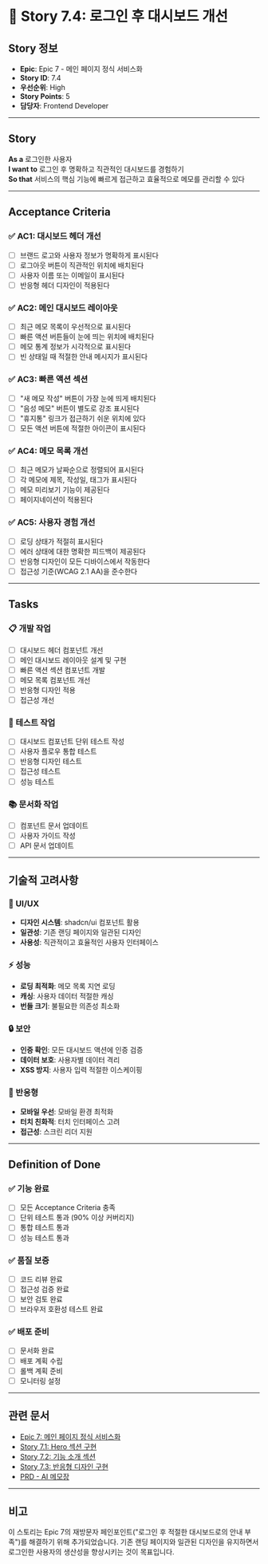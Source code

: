 # 📝 Story 7.4: 로그인 후 대시보드 개선

## Story 정보
- **Epic**: Epic 7 - 메인 페이지 정식 서비스화
- **Story ID**: 7.4
- **우선순위**: High
- **Story Points**: 5
- **담당자**: Frontend Developer

---

## Story

**As a** 로그인한 사용자  
**I want to** 로그인 후 명확하고 직관적인 대시보드를 경험하기  
**So that** 서비스의 핵심 기능에 빠르게 접근하고 효율적으로 메모를 관리할 수 있다

---

## Acceptance Criteria

### ✅ AC1: 대시보드 헤더 개선
- [ ] 브랜드 로고와 사용자 정보가 명확하게 표시된다
- [ ] 로그아웃 버튼이 직관적인 위치에 배치된다
- [ ] 사용자 이름 또는 이메일이 표시된다
- [ ] 반응형 헤더 디자인이 적용된다

### ✅ AC2: 메인 대시보드 레이아웃
- [ ] 최근 메모 목록이 우선적으로 표시된다
- [ ] 빠른 액션 버튼들이 눈에 띄는 위치에 배치된다
- [ ] 메모 통계 정보가 시각적으로 표시된다
- [ ] 빈 상태일 때 적절한 안내 메시지가 표시된다

### ✅ AC3: 빠른 액션 섹션
- [ ] "새 메모 작성" 버튼이 가장 눈에 띄게 배치된다
- [ ] "음성 메모" 버튼이 별도로 강조 표시된다
- [ ] "휴지통" 링크가 접근하기 쉬운 위치에 있다
- [ ] 모든 액션 버튼에 적절한 아이콘이 표시된다

### ✅ AC4: 메모 목록 개선
- [ ] 최근 메모가 날짜순으로 정렬되어 표시된다
- [ ] 각 메모에 제목, 작성일, 태그가 표시된다
- [ ] 메모 미리보기 기능이 제공된다
- [ ] 페이지네이션이 적용된다

### ✅ AC5: 사용자 경험 개선
- [ ] 로딩 상태가 적절히 표시된다
- [ ] 에러 상태에 대한 명확한 피드백이 제공된다
- [ ] 반응형 디자인이 모든 디바이스에서 작동한다
- [ ] 접근성 기준(WCAG 2.1 AA)을 준수한다

---

## Tasks

### 📋 개발 작업
- [ ] 대시보드 헤더 컴포넌트 개선
- [ ] 메인 대시보드 레이아웃 설계 및 구현
- [ ] 빠른 액션 섹션 컴포넌트 개발
- [ ] 메모 목록 컴포넌트 개선
- [ ] 반응형 디자인 적용
- [ ] 접근성 개선

### 🧪 테스트 작업
- [ ] 대시보드 컴포넌트 단위 테스트 작성
- [ ] 사용자 플로우 통합 테스트
- [ ] 반응형 디자인 테스트
- [ ] 접근성 테스트
- [ ] 성능 테스트

### 📚 문서화 작업
- [ ] 컴포넌트 문서 업데이트
- [ ] 사용자 가이드 작성
- [ ] API 문서 업데이트

---

## 기술적 고려사항

### 🎨 UI/UX
- **디자인 시스템**: shadcn/ui 컴포넌트 활용
- **일관성**: 기존 랜딩 페이지와 일관된 디자인
- **사용성**: 직관적이고 효율적인 사용자 인터페이스

### ⚡ 성능
- **로딩 최적화**: 메모 목록 지연 로딩
- **캐싱**: 사용자 데이터 적절한 캐싱
- **번들 크기**: 불필요한 의존성 최소화

### 🔒 보안
- **인증 확인**: 모든 대시보드 액션에 인증 검증
- **데이터 보호**: 사용자별 데이터 격리
- **XSS 방지**: 사용자 입력 적절한 이스케이핑

### 📱 반응형
- **모바일 우선**: 모바일 환경 최적화
- **터치 친화적**: 터치 인터페이스 고려
- **접근성**: 스크린 리더 지원

---

## Definition of Done

### ✅ 기능 완료
- [ ] 모든 Acceptance Criteria 충족
- [ ] 단위 테스트 통과 (90% 이상 커버리지)
- [ ] 통합 테스트 통과
- [ ] 성능 테스트 통과

### ✅ 품질 보증
- [ ] 코드 리뷰 완료
- [ ] 접근성 검증 완료
- [ ] 보안 검토 완료
- [ ] 브라우저 호환성 테스트 완료

### ✅ 배포 준비
- [ ] 문서화 완료
- [ ] 배포 계획 수립
- [ ] 롤백 계획 준비
- [ ] 모니터링 설정

---

## 관련 문서
- [Epic 7: 메인 페이지 정식 서비스화](../epics/epic-7-main-page-service.md)
- [Story 7.1: Hero 섹션 구현](./7.1.story.md)
- [Story 7.2: 기능 소개 섹션](./7.2.story.md)
- [Story 7.3: 반응형 디자인 구현](./7.3.story.md)
- [PRD - AI 메모장](../prd.md)

---

## 비고
이 스토리는 Epic 7의 재방문자 페인포인트("로그인 후 적절한 대시보드로의 안내 부족")를 해결하기 위해 추가되었습니다. 기존 랜딩 페이지와 일관된 디자인을 유지하면서 로그인한 사용자의 생산성을 향상시키는 것이 목표입니다.
